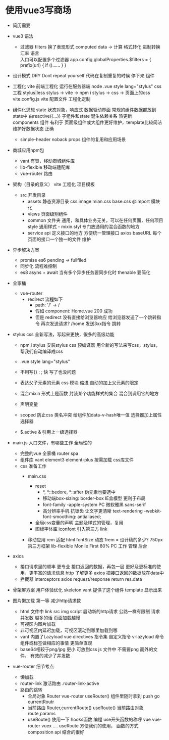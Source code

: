 # 使用vue3写商场
- 简历需要


- vue3 语法
    - 过滤器 filters  换了表现形式
        computed data -> 计算
        格式转化 进制转换 汇率 语言  
        入口可以配置多个过滤器
        app.config.globalProperties.$filters = {
            prefix(url) {
                if ()......
            }
        }

- 设计模式
    DRY  Dont repeat yourself
    代码在复制重复的时候  停下来
    组件 

- 工程化 vite
    前端工程化  运行在服务器端 node
    .vue    style lang="stylus"    css 工程 stylus|less
    stylus -> vite -> npm i stylus -> css -> 页面上的css
    vite.config.js  vite 配置文件 工程化定制

- 组件化思想
    state 状态对象，响应式 数据驱动界面
    常规的组件数据都放到state中 由reactive({...})
    子组件和state 诞生依赖关系  热更新  
    components 组件 有利于 页面级组件或大组件更好维护，template比较简洁
    维护好数据状态  正确
    - simple-header
        noback  props 组件的复用和应用场景

- 商城应用npm包
    - vant  有赞，移动商城组件库
    - lib-flexible  移动端适配库
    - vue-router    路由 

- 架构（目录的意义）
    vite    工程化  项目模板
    - src 开发目录
        - assets 静态资源目录
            css image
            mian.css base.css @import 模块化
        - views  页面级别组件
        - common    文件夹
            通用，和具体业务无关，可以在任何页面，任何项目
            style 通用样式
                - mixin.styl
                    专门放通用的混合函数的地方
        - service      api
            定义接口的地方
            方便统一管理接口  axios  baseURL
            每个页面的接口一个独一的文件  维护

- 异步解决方案
    - promise es6 pending -> fullfiled
    - 同步化    流程难控制
    - es8 asyns + await    当有多个异步任务要同步化时  thenable 要简化 


- 全家桶
    - vue-router
        - redirect
            流程如下
            - path: '/'  ->  /
            - 假如 component: Home.vue  200  成功
            - 但是 redirect
                没有直接给浏览器响应
                给浏览器发送了一个跳转指令
                再次发送请求?   /home   发送3xx指令 跳转

- stylus
    css 全新写法，写起来更快，很多的高级功能
    - npm i stylus 
        安装stylus css 预编译器
        用全新的写法来写css，stylus，帮我们自动编译成css

    - .vue style lang="stylus"
    - 不用写{} : ; 快
        写了也没问题
    - 表达父子元素的元素    css 模块
        缩进 自动的加上父元素的限定
    - 混合mixin
        形式上是函数
        封装某个功能样式的集合
        混合到调用它的地方
    - 声明变量
    - scoped
        防止css 类名冲突 
        给组件加data-v-hash唯一值
        选择器加上属性选择器
    - $.active
        & 引用上一级选择器

- main.js 入口文件，有哪些工作
    全局性的
    - 完整的vue 全家桶
        router spa
    - 组件库
        vant element3 element-plus
        按需加载
        css库文件
    - css 准备工作
        - main.css
            - reset
                - *, *::bedore, *::after 伪元素也要选中
                - 移动端box-sizing: border-box  IE盒模型 更利于布局
                - font-family   -apple-system   PC 微软雅黑     sans-serif
                - 高分辨率手机 抗锯齿 让文字更清晰
                    text-rendering
                    -webkit-font-smoothing: antialiased;
            - 全局css变量的声明 主题及样式的管理，复用
            - 图标字体库
                iconfont
                引入第三方 link

        - 移动应用 
            rem   适配 html fontSize 动态   1rem = 设计稿的多少? 750px  
            第三方框架 lib-flexible 
            Monile First 80%
            PC  工作 管理 后台

- axios
    - 接口请求里的顺丰
        更专业
        接口返回的数据，再包一层   更好及更标准的使用，更丰富的请求信息
        http 了解更多
        axios 把接口返回的数据放在data中
    - 拦截器 interceptors
        axios request/response
        return res.data 

- 骨架屏方案 用户体验优化
    skeleton    vant 提供了这个组件
    <van-skeleton :row="3" :loading="state.loading">
        template 显示出来
    </van-skeleton>

- 图片懒加载
    第一等  减少http请求数
    - html 文件中 link src img script 启动新的http请求
        公路一样有限制
        请求并发数 越多的话 页面加载越慢
    - 可视区内图片加载
    - 非可视区内延迟加载，可视区滚动到哪里加载到哪
    - vant 内置了Lazyload
        vue directives  指令集 自定义指令 v-lazyload
        命令组件或标签做相应的事情
        更简单直观
    - base64相较于png/jpg    更小    可放到css js 文件中 不需要png 而外的文件， 有效的减少了并发数

- vue-router 细节考点
    - 懒加载
    - router-link 激活路由
        .router-link-active
    - 路由的跳转 
        - 全局对象 Router vue-router  useRouter() 组件里随时拿到
            push  go currentRoutr
        - 当前路由  Router,currentRoute()
            useRoute()  当前路由对象
            route,params
        - useRoute()  使用一下  hooks函数 编程
            use开头函数的称呼
            vue vue-router vuex .... useRoute  方便我们的使用， 函数的方式
            composition api 结合的很好
